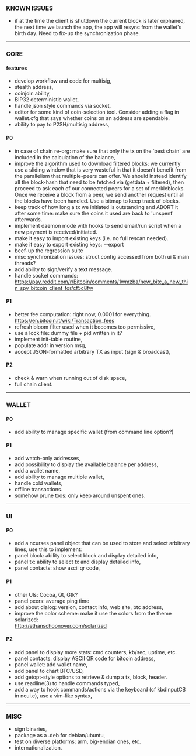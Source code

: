### KNOWN ISSUES
* if at the time the client is shutdown the current block is later orphaned,
  the next time we launch the app, the app will resync from the wallet's birth
  day. Need to fix-up the synchronization phase.

---

### CORE

#### features
* develop workflow and code for multisig,
* stealth address,
* coinjoin ability,
* BIP32 deterministic wallet,
* handle json style commands via socket,
* editor for some kind of coin-selection tool. Consider adding a flag in
  wallet.cfg that says whether coins on an address are spendable.
* ability to pay to P2SH/multisig address,

#### P0
* in case of chain re-org: make sure that only the tx on the 'best chain' are
  included in the calculation of the balance,
* improve the algorithm used to download filtered blocks: we currently use a
  sliding window that is very wasteful in that it doesn't benefit from the
  parallelism that multiple-peers can offer. We should instead identify all
  the block-hash that need to be fetched via (getdata + filtered), then proceed
  to ask each of our connected peers for a set of merkleblocks. Once we receive
  a block from a peer, we send another request until all the blocks have been
  handled.  Use a bitmap to keep track of blocks.
* keep track of how long a tx we initiated is outstanding and ABORT it after
  some time: make sure the coins it used are back to 'unspent' afterwards.
* implement daemon mode with hooks to send email/run script when a new payment
  is received/initiated.
* make it easy to import existing keys (i.e. no full rescan needed).
* make it easy to export existing keys: --export
* beef-up the regression suite
* misc synchronization issues: struct config accessed from both ui & main
  threads?
* add ability to sign/verify a text message.
* handle socket commands:
  https://pay.reddit.com/r/Bitcoin/comments/1wmzba/new_bitc_a_new_thin_spv_bitcoin_client_for/cf5c8fw

#### P1
* better fee computation: right now, 0.0001 for everything.
    https://en.bitcoin.it/wiki/Transaction_fees
* refresh bloom filter used when it becomes too permissive,
* use a lock file: dummy file + pid written in it?
* implement init-table routine,
* populate addr in version msg,
* accept JSON-formatted arbitrary TX as input (sign & broadcast),

#### P2
* check & warn when running out of disk space,
* full chain client.

---

### WALLET

#### P0
* add ability to manage specific wallet (from command line option?)

#### P1
* add watch-only addresses,
* add possibility to display the available balance per address,
* add a wallet name,
* add ability to manage multiple wallet,
* handle cold wallets,
* offline transactions.
* somehow prune txos: only keep around unspent ones.

---

### UI

#### P0
* add a ncurses panel object that can be used to store and select arbitrary
  lines, use this to implement:
* panel block: ability to select block and display detailed info,
* panel tx: ability to select tx and display detailed info,
* panel contacts: show ascii qr code,

#### P1
* other UIs: Cocoa, Qt, Gtk?
* panel peers: average ping time
* add about dialog: version, contact info, web site, btc address,
* improve the color scheme: make it use the colors from the theme solarized:  
    http://ethanschoonover.com/solarized

#### P2
* add panel to display more stats: cmd counters, kb/sec, uptime, etc.
* panel contacts: display ASCII QR code for bitcoin address,
* panel wallet: add wallet name,
* add panel to chart BTC/USD,
* add getopt-style options to retrieve & dump a tx, block, header.
* use readline(3) to handle commands typed,
* add a way to hook commands/actions via the keyboard (cf kbdInputCB in
   ncui.c), use a vim-like syntax,

---

### MISC

* sign binaries,
* package as a .deb for debian/ubuntu,
* test on diverse platforms: arm, big-endian ones, etc.
* internationalization.
